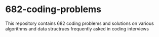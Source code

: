 # 682-coding-problems
This repository contains 682 coding problems and solutions on various algorithms and data structrues frequently asked in coding interviews
